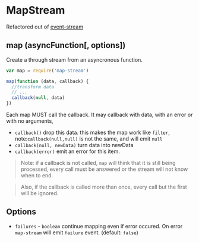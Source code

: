 # MapStream
Refactored out of [event-stream](https://github.com/dominictarr/event-stream)

## map (asyncFunction[, options])
Create a through stream from an asyncronous function.

```js
var map = require('map-stream')

map(function (data, callback) {
  //transform data
  // ...
  callback(null, data)
})
```

Each map MUST call the callback. It may callback with data, with an error or with no arguments,
- `callback()` drop this data. this makes the map work like `filter`, note:`callback(null,null)` is not the same, and will emit `null`
- `callback(null, newData)` turn data into newData
- `callback(error)` emit an error for this item.

> Note: if a callback is not called, `map` will think that it is still being processed, every call must be answered or the stream will not know when to end.

> Also, if the callback is called more than once, every call but the first will be ignored.

## Options
- `failures` - `boolean` continue mapping even if error occured. On error `map-stream` will emit `failure` event. (default: `false`)
